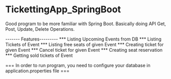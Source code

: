 # TickettingApp_SpringBoot
Good program to be more familiar with Spring Boot. 
Basically doing API Get, Post, Update, Delete Operations.



------- Features---------
*** Listing Upcoming Events from DB
*** Listing Tickets of Event
*** Listing free seats of given Event
*** Creating ticket for given Event
*** Cancel ticket for given Event
*** Creating seat reservation 
*** Getting sold tickets of Event




=== In order to run program, you need to configure your database in application.properties file ===
